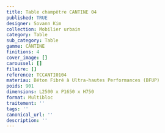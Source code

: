 ```yaml
---
title: Table champêtre CANTINE 04
published: TRUE
designer: Sovann Kim
collection: Mobilier urbain
category: Table
sub_category: Table
gamme: CANTINE
finitions: 4
cover_image: []
caroussel: []
filaire: []
reference: TCCANTI0104
materiau: Béton Fibré à Ultra-hautes Performances (BFUP)
poids: 901
dimensions: L2500 x P1650 x H750
format: Multibloc
traitement: ''
tags: ''
canonical_url: ''
description: ''
---
```

